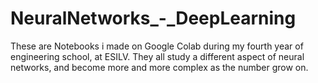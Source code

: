 # NeuralNetworks_-_DeepLearning

These are Notebooks i made on Google Colab during my fourth year of engineering school, at ESILV.
They all study a different aspect of neural networks, and become more and more complex as the number grow on.
